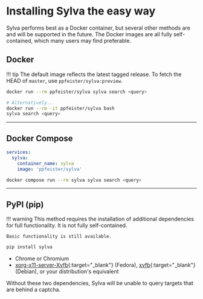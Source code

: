 # Installing Sylva the easy way

Sylva performs best as a Docker container, but several other methods are and will be supported in the future. The Docker images are all fully self-contained, which many users may find preferable.


## Docker

!!! tip
    The default image reflects the latest tagged release. To fetch the HEAD of `master`, use `ppfeister/sylva:preview`.

```bash
docker run --rm ppfeister/sylva sylva search <query>
```

```bash
# Alternatively...
docker run --rm -it ppfeister/sylva bash
sylva search <query>
```

___

## Docker Compose

```yaml
services:
  sylva:
    container_name: sylva
    image: 'ppfeister/sylva'
```
```bash
docker compose run --rm sylva sylva search <query>
```

___

## PyPI (pip)

!!! warning
    This method requires the installation of additional dependencies for full functionality.
    It is not fully self-contained.

    Basic functionality is still available.

```bash
pip install sylva
```

- Chrome or Chromium
- [xorg-x11-server-Xvfb]{:target="_blank"} (Fedora), [xvfb][xvfb-deb]{:target="_blank"} (Debian), or your distribution's equivalent

Without these two dependencies, Sylva will be unable to query targets that are behind a captcha.

[xorg-x11-server-Xvfb]: https://packages.fedoraproject.org/pkgs/xorg-x11-server/xorg-x11-server-Xvfb/
[xvfb-deb]: https://packages.debian.org/sid/xvfb
[dockerhub]: https://hub.docker.com/r/ppfeister/sylva
[ghcr]: https://github.com/ppfeister/sylva/pkgs/container/sylva

